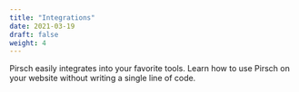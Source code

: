 ```yaml
---
title: "Integrations"
date: 2021-03-19
draft: false
weight: 4
---
```


Pirsch easily integrates into your favorite tools. Learn how to use Pirsch on your website without writing a single line of code.
